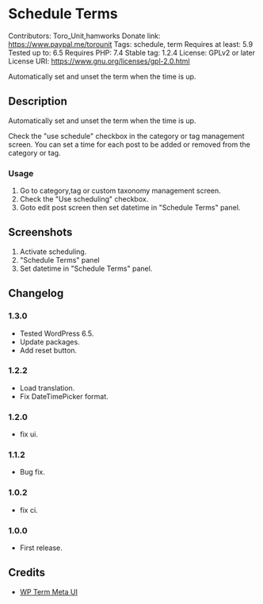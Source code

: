 # Schedule Terms

Contributors:      Toro_Unit,hamworks
Donate link:       https://www.paypal.me/torounit
Tags:              schedule, term
Requires at least: 5.9
Tested up to:      6.5
Requires PHP:      7.4
Stable tag:        1.2.4
License:           GPLv2 or later
License URI:       https://www.gnu.org/licenses/gpl-2.0.html

Automatically set and unset the term when the time is up.

## Description

Automatically set and unset the term when the time is up.

Check the "use schedule" checkbox in the category or tag management screen. You can set a time for each post to be added or removed from the category or tag.

### Usage

1. Go to category,tag or custom taxonomy management screen.
2. Check the "Use scheduling" checkbox.
3. Goto edit post screen then set datetime in "Schedule Terms" panel.

## Screenshots

1. Activate scheduling.
2. "Schedule Terms" panel
3. Set datetime in "Schedule Terms" panel.

## Changelog

### 1.3.0
* Tested WordPress 6.5.
* Update packages.
* Add reset button.

### 1.2.2
* Load translation.
* Fix DateTimePicker format.

### 1.2.0
* fix ui.

### 1.1.2
* Bug fix.

### 1.0.2
* fix ci.

### 1.0.0
* First release.

## Credits

* [WP Term Meta UI](https://github.com/JJJ/wp-term-meta-ui/)

